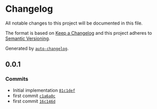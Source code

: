 # Changelog

All notable changes to this project will be documented in this file.

The format is based on [Keep a Changelog](https://keepachangelog.com/en/1.0.0/)
and this project adheres to [Semantic Versioning](https://semver.org/spec/v2.0.0.html).

Generated by [`auto-changelog`](https://github.com/CookPete/auto-changelog).

## 0.0.1

### Commits

- Initial implementation [`81c1def`](https://github.com/ebsaral/netlify-plugin-redirect-env-placeholders/commit/81c1defc1c828338344013917fe11fb4aeb4c01b)
- first commit [`c1a6a0c`](https://github.com/ebsaral/netlify-plugin-redirect-env-placeholders/commit/c1a6a0cfe8b8bfb5124572c0ed4ae7239293c05c)
- first commit [`16c146d`](https://github.com/ebsaral/netlify-plugin-redirect-env-placeholders/commit/16c146d31e570957718a4aebb24e7d8b5b82320d)

